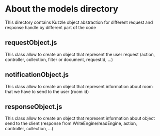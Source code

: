 # About the models directory

This directory contains Kuzzle object abstraction for different request and response handle by different part of the code


## requestObject.js
This class allow to create an object that represent the user request (action, controller, collection, filter or document, requestId, ...)

## notificationObject.js
This class allow to create an object that represent information about room that we have to send to the user (room id)

## responseObject.js
This class allow to create an object that represent information about object send to the client (response from WriteEngine/readEngine, action, controller, collection, ...)